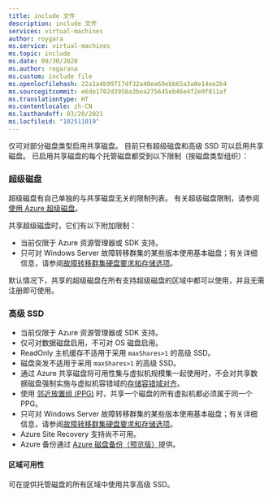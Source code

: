 ```yaml
---
title: include 文件
description: include 文件
services: virtual-machines
author: roygara
ms.service: virtual-machines
ms.topic: include
ms.date: 09/30/2020
ms.author: rogarana
ms.custom: include file
ms.openlocfilehash: 22a1a4b99717df32a40ea69ebb65a3a8e14ee2b4
ms.sourcegitcommit: e6de1702d3958a3bea275645eb46e4f2e0f011af
ms.translationtype: HT
ms.contentlocale: zh-CN
ms.lasthandoff: 03/20/2021
ms.locfileid: "102511019"
---
```

仅可对部分磁盘类型启用共享磁盘。 目前只有超级磁盘和高级 SSD 可以启用共享磁盘。 已启用共享磁盘的每个托管磁盘都受到以下限制（按磁盘类型组织）：

### <a name="ultra-disks"></a>超级磁盘

超级磁盘有自己单独的与共享磁盘无关的限制列表。 有关超级磁盘限制，请参阅[使用 Azure 超级磁盘](../articles/virtual-machines/disks-enable-ultra-ssd.md)。

共享超级磁盘时，它们有以下附加限制：

- 当前仅限于 Azure 资源管理器或 SDK 支持。 
- 只可对 Windows Server 故障转移群集的某些版本使用基本磁盘；有关详细信息，请参阅[故障转移群集硬盘要求和存储选项](/windows-server/failover-clustering/clustering-requirements)。

默认情况下，共享的超级磁盘在所有支持超级磁盘的区域中都可以使用，并且无需注册即可使用。

### <a name="premium-ssds"></a>高级 SSD

- 当前仅限于 Azure 资源管理器或 SDK 支持。 
- 仅可对数据磁盘启用，不可对 OS 磁盘启用。
- ReadOnly 主机缓存不适用于采用 `maxShares>1` 的高级 SSD。
- 磁盘突发不适用于采用 `maxShares>1` 的高级 SSD。
- 通过 Azure 共享磁盘将可用性集与虚拟机规模集一起使用时，不会对共享数据磁盘强制实施与虚拟机容错域的[存储容错域对齐](../articles/virtual-machines/availability.md)。
- 使用 [邻近放置组 (PPG)](../articles/virtual-machines/windows/proximity-placement-groups.md) 时，共享一个磁盘的所有虚拟机都必须属于同一个 PPG。
- 只可对 Windows Server 故障转移群集的某些版本使用基本磁盘；有关详细信息，请参阅[故障转移群集硬盘要求和存储选项](/windows-server/failover-clustering/clustering-requirements)。
- Azure Site Recovery 支持尚不可用。
- Azure 备份通过 [Azure 磁盘备份（预览版）](../articles/backup/disk-backup-overview.md)提供。

#### <a name="regional-availability"></a>区域可用性

可在提供托管磁盘的所有区域中使用共享高级 SSD。